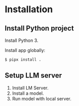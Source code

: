 # Installation

## Install Python project

Install Python 3.

Install app globally:

<!-- TODO: Check with GH URL -->
```sh
$ pipx install .
```

## Setup LLM server

1. Install LM Server.
1. Install a model.
1. Run model with local server.
